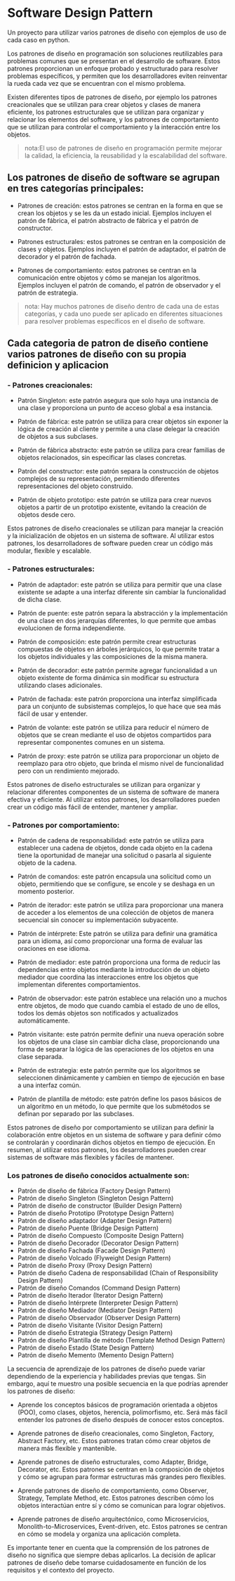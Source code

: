 # Software Design Pattern 

Un proyecto para utilizar varios patrones de diseño con ejemplos de uso de cada caso en python.

Los patrones de diseño en programación son soluciones reutilizables para problemas comunes que se presentan en el desarrollo de software. Estos patrones proporcionan un enfoque probado y estructurado para resolver problemas específicos, y permiten que los desarrolladores eviten reinventar la rueda cada vez que se encuentran con el mismo problema.

Existen diferentes tipos de patrones de diseño, por ejemplo los patrones creacionales que se utilizan para crear objetos y clases de manera eficiente, los patrones estructurales que se utilizan para organizar y relacionar los elementos del software, y los patrones de comportamiento que se utilizan para controlar el comportamiento y la interacción entre los objetos.

>nota:El uso de patrones de diseño en programación permite mejorar la calidad, la eficiencia, la reusabilidad y la escalabilidad del software.

## Los patrones de diseño de software se agrupan en tres categorías principales:

- Patrones de creación: estos patrones se centran en la forma en que se crean los objetos y se les da un estado inicial. Ejemplos incluyen el patrón de fábrica, el patrón abstracto de fábrica y el patrón de constructor.

- Patrones estructurales: estos patrones se centran en la composición de clases y objetos. Ejemplos incluyen el patrón de adaptador, el patrón de decorador y el patrón de fachada.

- Patrones de comportamiento: estos patrones se centran en la comunicación entre objetos y cómo se manejan los algoritmos. Ejemplos incluyen el patrón de comando, el patrón de observador y el patrón de estrategia.

>nota: Hay muchos patrones de diseño dentro de cada una de estas categorías, y cada uno puede ser aplicado en diferentes situaciones para resolver problemas específicos en el diseño de software.

## Cada categoria de patron de diseño contiene varios patrones de diseño con su propia definicion y aplicacion

### - Patrones creacionales:

- Patrón Singleton: este patrón asegura que solo haya una instancia de una clase y proporciona un punto de acceso global a esa instancia.

- Patrón de fábrica: este patrón se utiliza para crear objetos sin exponer la lógica de creación al cliente y permite a una clase delegar la creación de objetos a sus subclases.

- Patrón de fábrica abstracto: este patrón se utiliza para crear familias de objetos relacionados, sin especificar las clases concretas.

- Patrón del constructor: este patrón separa la construcción de objetos complejos de su representación, permitiendo diferentes representaciones del objeto construido.

- Patrón de objeto prototipo: este patrón se utiliza para crear nuevos objetos a partir de un prototipo existente, evitando la creación de objetos desde cero.

Estos patrones de diseño creacionales se utilizan para manejar la creación y la inicialización de objetos en un sistema de software. Al utilizar estos patrones, los desarrolladores de software pueden crear un código más modular, flexible y escalable.

### - Patrones estructurales:

- Patrón de adaptador: este patrón se utiliza para permitir que una clase existente se adapte a una interfaz diferente sin cambiar la funcionalidad de dicha clase.

- Patrón de puente: este patrón separa la abstracción y la implementación de una clase en dos jerarquías diferentes, lo que permite que ambas evolucionen de forma independiente.

- Patrón de composición: este patrón permite crear estructuras compuestas de objetos en árboles jerárquicos, lo que permite tratar a los objetos individuales y las composiciones de la misma manera.

- Patrón de decorador: este patrón permite agregar funcionalidad a un objeto existente de forma dinámica sin modificar su estructura utilizando clases adicionales.

- Patrón de fachada: este patrón proporciona una interfaz simplificada para un conjunto de subsistemas complejos, lo que hace que sea más fácil de usar y entender.

- Patrón de volante: este patrón se utiliza para reducir el número de objetos que se crean mediante el uso de objetos compartidos para representar componentes comunes en un sistema.

- Patrón de proxy: este patrón se utiliza para proporcionar un objeto de reemplazo para otro objeto, que brinda el mismo nivel de funcionalidad pero con un rendimiento mejorado.

Estos patrones de diseño estructurales se utilizan para organizar y relacionar diferentes componentes de un sistema de software de manera efectiva y eficiente. Al utilizar estos patrones, los desarrolladores pueden crear un código más fácil de entender, mantener y ampliar.


### - Patrones por comportamiento:

- Patrón de cadena de responsabilidad: este patrón se utiliza para establecer una cadena de objetos, donde cada objeto en la cadena tiene la oportunidad de manejar una solicitud o pasarla al siguiente objeto de la cadena.

- Patrón de comandos: este patrón encapsula una solicitud como un objeto, permitiendo que se configure, se encole y se deshaga en un momento posterior.

- Patrón de iterador: este patrón se utiliza para proporcionar una manera de acceder a los elementos de una colección de objetos de manera secuencial sin conocer su implementación subyacente.

- Patrón de intérprete: Este patrón se utiliza para definir una gramática para un idioma, así como proporcionar una forma de evaluar las oraciones en ese idioma.

- Patrón de mediador: este patrón proporciona una forma de reducir las dependencias entre objetos mediante la introducción de un objeto mediador que coordina las interacciones entre los objetos que implementan diferentes comportamientos.

- Patrón de observador: este patrón establece una relación uno a muchos entre objetos, de modo que cuando cambia el estado de uno de ellos, todos los demás objetos son notificados y actualizados automáticamente.

- Patrón visitante: este patrón permite definir una nueva operación sobre los objetos de una clase sin cambiar dicha clase, proporcionando una forma de separar la lógica de las operaciones de los objetos en una clase separada.

- Patrón de estrategia: este patrón permite que los algoritmos se seleccionen dinámicamente y cambien en tiempo de ejecución en base a una interfaz común.

- Patrón de plantilla de método: este patrón define los pasos básicos de un algoritmo en un método, lo que permite que los submétodos se definan por separado por las subclases.

Estos patrones de diseño por comportamiento se utilizan para definir la colaboración entre objetos en un sistema de software y para definir cómo se controlarán y coordinarán dichos objetos en tiempo de ejecución. En resumen, al utilizar estos patrones, los desarrolladores pueden crear sistemas de software más flexibles y fáciles de mantener.

### Los patrones de diseño conocidos actualmente son:

- Patrón de diseño de fábrica (Factory Design Pattern)
- Patrón de diseño Singleton (Singleton Design Pattern)
- Patrón de diseño de constructor (Builder Design Pattern)
- Patrón de diseño Prototipo (Prototype Design Pattern)
- Patrón de diseño adaptador (Adapter Design Pattern)
- Patrón de diseño Puente (Bridge Design Pattern)
- Patrón de diseño Compuesto (Composite Design Pattern)
- Patrón de diseño Decorador (Decorator Design Pattern)
- Patrón de diseño Fachada (Facade Design Pattern)
- Patrón de diseño Volcado (Flyweight Design Pattern)
- Patrón de diseño Proxy (Proxy Design Pattern)
- Patrón de diseño Cadena de responsabilidad (Chain of Responsibility Design Pattern)
- Patrón de diseño Comandos (Command Design Pattern) 
- Patrón de diseño Iterador (Iterator Design Pattern)
- Patrón de diseño Intérprete (Interpreter Design Pattern)
- Patrón de diseño Mediador (Mediator Design Pattern)
- Patrón de diseño Observador (Observer Design Pattern)
- Patrón de diseño Visitante (Visitor Design Pattern)
- Patrón de diseño Estrategia (Strategy Design Pattern)
- Patrón de diseño Plantilla de método (Template Method Design Pattern)
- Patrón de diseño Estado (State Design Pattern)
- Patrón de diseño Memento (Memento Design Pattern)

La secuencia de aprendizaje de los patrones de diseño puede variar dependiendo de la experiencia y habilidades previas que tengas. Sin embargo, aquí te muestro una posible secuencia en la que podrías aprender los patrones de diseño:

- Aprende los conceptos básicos de programación orientada a objetos (POO), como clases, objetos, herencia, polimorfismo, etc. Será más fácil entender los patrones de diseño después de conocer estos conceptos.

- Aprende patrones de diseño creacionales, como Singleton, Factory, Abstract Factory, etc. Estos patrones tratan cómo crear objetos de manera más flexible y mantenible.

- Aprende patrones de diseño estructurales, como Adapter, Bridge, Decorator, etc. Estos patrones se centran en la composición de objetos y cómo se agrupan para formar estructuras más grandes pero flexibles.

- Aprende patrones de diseño de comportamiento, como Observer, Strategy, Template Method, etc. Estos patrones describen cómo los objetos interactúan entre sí y cómo se comunican para lograr objetivos.

- Aprende patrones de diseño arquitectónico, como Microservicios, Monolith-to-Microservices, Event-driven, etc. Estos patrones se centran en cómo se modela y organiza una aplicación completa.

Es importante tener en cuenta que la comprensión de los patrones de diseño no significa que siempre debas aplicarlos. La decisión de aplicar patrones de diseño debe tomarse cuidadosamente en función de los requisitos y el contexto del proyecto.